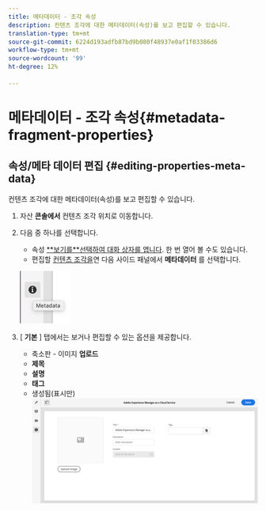 ```yaml
---
title: 메타데이터 - 조각 속성
description: 컨텐츠 조각에 대한 메타데이터(속성)를 보고 편집할 수 있습니다.
translation-type: tm+mt
source-git-commit: 6224d193adfb87bd9b080f48937e0af1f03386d6
workflow-type: tm+mt
source-wordcount: '99'
ht-degree: 12%

---
```



# 메타데이터 - 조각 속성{#metadata-fragment-properties}

## 속성/메타 데이터 편집 {#editing-properties-meta-data}

컨텐츠 조각에 대한 메타데이터(속성)를 보고 편집할 수 있습니다.

1. 자산 **콘솔에서** 컨텐츠 조각 위치로 이동합니다.
2. 다음 중 하나를 선택합니다.

   * 속성 [**보기를&#x200B;**선택하여 대화 상자를 엽니다](/help/assets/manage-digital-assets.md#editing-properties). 한 번 열어 볼 수도 있습니다.
   * 편집할 [컨텐츠 조각을](/help/assets/content-fragments/content-fragments-managing.md#opening-the-fragment-editor)연 다음 사이드 패널에서 **메타데이터** 를 선택합니다.

   ![메타데이터](assets/cfm-metadata-01.png)

3. [ **기본** ] 탭에서는 보거나 편집할 수 있는 옵션을 제공합니다.

   * 축소판 - 이미지 **업로드**
   * **제목**
   * **설명**
   * **태그**
   * 생성됨(표시만)
   ![메타데이터](assets/cfm-metadata-02.png)
